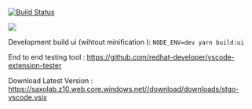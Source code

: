 [![Build Status](https://saxouniversity.visualstudio.com/stgo-vscode/_apis/build/status/nishants.stgo-vscode?branchName=master)](https://saxouniversity.visualstudio.com/stgo-vscode/_build/latest?definitionId=11&branchName=master)

![](./docs/images/wtfpl-badge.png)

Development build ui (wihtout minification ): `NODE_ENV=dev yarn build:ui`

End to end testing tool : https://github.com/redhat-developer/vscode-extension-tester



Download Latest Version : https://saxolab.z10.web.core.windows.net//download/downloads/stgo-vscode.vsix

